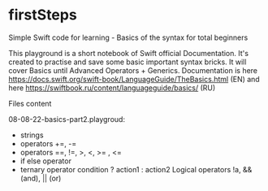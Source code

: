 # firstSteps

Simple Swift code for learning - Basics of the syntax for total beginners

This playground is a short notebook of Swift official Documentation. It's created to practise and save some basic important syntax bricks.
It will cover Basics until Advanced Operators + Generics.
Documentation is here https://docs.swift.org/swift-book/LanguageGuide/TheBasics.html (EN)
and here https://swiftbook.ru/content/languageguide/basics/ (RU)

Files content

08-08-22-basics-part2.playgroud:
- strings
- operators +=, -=
- operators ==, !=, >, <, >= , <= 
- if else operator
- ternary operator  condition ? action1 : action2
Logical operators !a, && (and), || (or)
